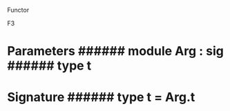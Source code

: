Functor

F3



# Parameters ######  module          Arg         :    sig      ######  type       t             



       



# Signature ######  type       t      =   Arg.t             



